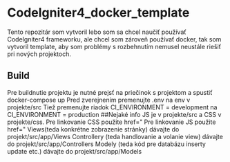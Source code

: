 # CodeIgniter4_docker_template
Tento repozitár som vytvoril lebo som sa chcel naučiť používať CodeIgniter4 frameworku, ale chcel som zároveň používať docker, tak som vytvoril template, aby som problémy s rozbehnutím nemusel neustále riešiť pri nových projektoch.
## Build
Pre buildnutie projektu je nutné prejsť na priečinok s projektom a spustiť docker-compose up
Pred zverejnením premenujte .env na env v projekte/src
Tiež premenujte riadok CI_ENVIRONMENT = development na CI_ENVIRONMENT = production
##Nejaké info
JS je v projekte/src a CSS v projekte/css.
Pre linkovanie CSS použite href="<?php echo base_url("css/NázovStyle.css");?>
Pre linkovanie JS použite href="<?php echo base_url("js/NázovScript.js");?> 
Views(teda konkrétne zobrazenie stránky) dávajte do projekt/src/app/Views
Controllery (teda handlovanie a volanie view) dávajte do projekt/src/app/Controllers
Modely (teda kód pre databázu inserty update etc.) dávajte do projekt/src/app/Models